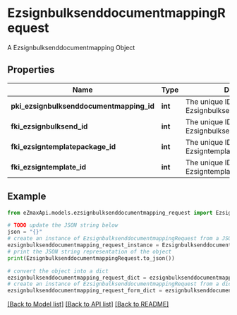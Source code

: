 # EzsignbulksenddocumentmappingRequest

A Ezsignbulksenddocumentmapping Object

## Properties

Name | Type | Description | Notes
------------ | ------------- | ------------- | -------------
**pki_ezsignbulksenddocumentmapping_id** | **int** | The unique ID of the Ezsignbulksenddocumentmapping. | [optional] 
**fki_ezsignbulksend_id** | **int** | The unique ID of the Ezsignbulksend | 
**fki_ezsigntemplatepackage_id** | **int** | The unique ID of the Ezsigntemplatepackage | [optional] 
**fki_ezsigntemplate_id** | **int** | The unique ID of the Ezsigntemplate | [optional] 

## Example

```python
from eZmaxApi.models.ezsignbulksenddocumentmapping_request import EzsignbulksenddocumentmappingRequest

# TODO update the JSON string below
json = "{}"
# create an instance of EzsignbulksenddocumentmappingRequest from a JSON string
ezsignbulksenddocumentmapping_request_instance = EzsignbulksenddocumentmappingRequest.from_json(json)
# print the JSON string representation of the object
print(EzsignbulksenddocumentmappingRequest.to_json())

# convert the object into a dict
ezsignbulksenddocumentmapping_request_dict = ezsignbulksenddocumentmapping_request_instance.to_dict()
# create an instance of EzsignbulksenddocumentmappingRequest from a dict
ezsignbulksenddocumentmapping_request_form_dict = ezsignbulksenddocumentmapping_request.from_dict(ezsignbulksenddocumentmapping_request_dict)
```
[[Back to Model list]](../README.md#documentation-for-models) [[Back to API list]](../README.md#documentation-for-api-endpoints) [[Back to README]](../README.md)


